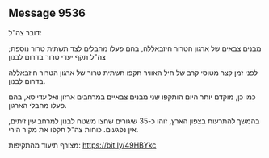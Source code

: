 ## Message 9536

דובר צה"ל:

מבנים צבאים של ארגון הטרור חיזבאללה, בהם פעלו מחבלים לצד תשתית טרור נוספת; צה"ל תקף יעדי טרור בדרום לבנון

לפני זמן קצר מטוסי קרב של חיל האוויר תקפו תשתית טרור של ארגון הטרור חיזבאללה בדרום לבנון.

כמו כן, מוקדם יותר היום הותקפו שני מבנים צבאיים במרחבים ארזון ואל עדייסא, בהם פעלו מחבלי הארגון.

בהמשך להתרעות בצפון הארץ, זוהו כ-35 שיגורים שחצו משטח לבנון למרחב עין זיתים, אין נפגעים.
כוחות צה"ל תקפו את מקור הירי.

מצורף תיעוד מהתקיפות: https://bit.ly/49HBYkc


